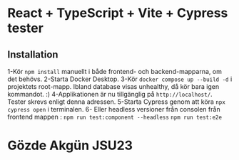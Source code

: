 # React + TypeScript + Vite + Cypress tester

## Installation

1-Kör `npm install` manuellt i både frontend- och backend-mapparna, om det behövs.
2-Starta Docker Desktop.
3-Kör `docker compose up --build -d` i projektets root-mapp. Ibland database visas unhealthy, då kör bara igen kommandot. :)
4-Applikationen är nu tillgänglig på `http://localhost/`. Tester skrevs enligt denna adressen.
5-Starta Cypress genom att köra `npx cypress open` i terminalen.
6- Eller headless versioner från consolen från frontend mappen :
`npm run test:component --headless`
`npm run test:e2e `

# Gözde Akgün JSU23
